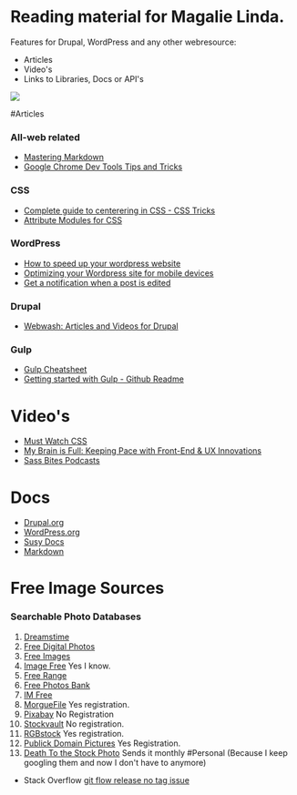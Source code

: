 # Reading material for Magalie Linda.
Features for Drupal, WordPress and any other webresource:
  * Articles
  * Video's
  * Links to Libraries, Docs or API's

  [![](http://img.shields.io/badge/follow%20on-Twitter-blue.svg)](http://twitter.com/magalielinda)

#Articles
### All-web related
  * [Mastering Markdown](https://guides.github.com/features/mastering-markdown/)
  * [Google Chrome Dev Tools Tips and Tricks](https://developer.chrome.com/devtools/docs/tips-and-tricks)

### CSS
  * [Complete guide to centerering in CSS - CSS Tricks](http://css-tricks.com/centering-css-complete-guide/)
  * [Attribute Modules for CSS](http://amcss.github.io/)

### WordPress
  * [How to speed up your wordpress website](http://www.smashingmagazine.com/2014/06/25/how-to-speed-up-your-wordpress-website/)
  * [Optimizing your Wordpress site for mobile devices](http://premium.wpmudev.org/blog/6-steps-to-optimizing-your-wordpress-site-for-mobile-devices/)
  * [Get a notification when a post is edited](http://premium.wpmudev.org/blog/notifications-when-users-edit-wordpress-post/)

### Drupal
  * [Webwash: Articles and Videos for Drupal](http://webwash.net/articles)

### Gulp
  * [Gulp Cheatsheet](https://github.com/osscafe/gulp-cheatsheet)
  * [Getting started with Gulp - Github Readme](https://github.com/gulpjs/gulp/blob/master/docs/getting-started.md)


# Video's
  * [Must Watch CSS](https://github.com/AllThingsSmitty/must-watch-css)
  * [My Brain is Full: Keeping Pace with Front-End & UX Innovations](https://www.youtube.com/watch?v=A8fHYwAeNpA)
  * [Sass Bites Podcasts](https://www.youtube.com/channel/UCOFsG9Tbs7Aga9n7Smify0A)

# Docs
  * [Drupal.org](http://drupal.org)
  * [WordPress.org](http://WordPress.org)
  * [Susy Docs](http://susy.readthedocs.org/en/latest/)
  * [Markdown](http://daringfireball.net/projects/markdown/basics)

# Free Image Sources
  ### Searchable Photo Databases
  1. [Dreamstime](http://www.dreamstime.com/free-images_pg1)
  2. [Free Digital Photos](http://www.freedigitalphotos.net/)
  3. [Free Images](http://www.freeimages.com/)
  4. [Image Free](http://www.imagefree.com/) Yes I know.
  5. [Free Range](http://freerangestock.com/)
  6. [Free Photos Bank](http://freephotosbank.com/)
  7. [IM Free](http://www.imcreator.com/free)
  8. [MorgueFile](http://morguefile.com/) Yes registration.
  9. [Pixabay](http://pixabay.com/) No Registration
  10. [Stockvault](http://www.stockvault.net/) No registration.
  11. [RGBstock](http://www.rgbstock.com/about) Yes registration.
  12. [Publick Domain Pictures](http://www.publicdomainpictures.net/) Yes Registration.
  13. [Death To the Stock Photo](http://join.deathtothestockphoto.com/) Sends it monthly
#Personal
(Because I keep googling them and now I don't have to anymore)
  * Stack Overflow [git flow release no tag issue](http://stackoverflow.com/questions/6500965/git-flow-fails-with-fatal-no-tag-message-tagging-failed-please-run-finish)

